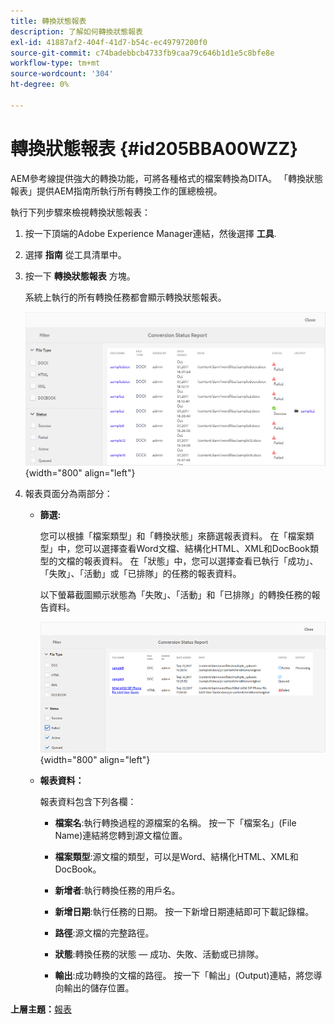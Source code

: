 ```yaml
---
title: 轉換狀態報表
description: 了解如何轉換狀態報表
exl-id: 41887af2-404f-41d7-b54c-ec49797200f0
source-git-commit: c74badebbcb4733fb9caa79c646b1d1e5c8bfe8e
workflow-type: tm+mt
source-wordcount: '304'
ht-degree: 0%

---
```


# 轉換狀態報表 {#id205BBA00WZZ}

AEM參考線提供強大的轉換功能，可將各種格式的檔案轉換為DITA。 「轉換狀態報表」提供AEM指南所執行所有轉換工作的匯總檢視。

執行下列步驟來檢視轉換狀態報表：

1. 按一下頂端的Adobe Experience Manager連結，然後選擇 **工具**.

1. 選擇 **指南** 從工具清單中。

1. 按一下 **轉換狀態報表** 方塊。

   系統上執行的所有轉換任務都會顯示轉換狀態報表。

   ![](images/conversion-status-report.png){width="800" align="left"}

1. 報表頁面分為兩部分：

   - **篩選:**

      您可以根據「檔案類型」和「轉換狀態」來篩選報表資料。 在「檔案類型」中，您可以選擇查看Word文檔、結構化HTML、XML和DocBook類型的文檔的報表資料。 在「狀態」中，您可以選擇查看已執行「成功」、「失敗」、「活動」或「已排隊」的任務的報表資料。

      以下螢幕截圖顯示狀態為「失敗」、「活動」和「已排隊」的轉換任務的報告資料。

      ![](images/conversion-report-failed-active-queued.png){width="800" align="left"}

   - **報表資料：**

      報表資料包含下列各欄：

      - **檔案名**:執行轉換過程的源檔案的名稱。 按一下「檔案名」(File Name)連結將您轉到源文檔位置。

      - **檔案類型**:源文檔的類型，可以是Word、結構化HTML、XML和DocBook。

      - **新增者**:執行轉換任務的用戶名。

      - **新增日期**:執行任務的日期。 按一下新增日期連結即可下載記錄檔。

      - **路徑**:源文檔的完整路徑。

      - **狀態**:轉換任務的狀態 — 成功、失敗、活動或已排隊。

      - **輸出**:成功轉換的文檔的路徑。 按一下「輸出」(Output)連結，將您導向輸出的儲存位置。


**上層主題：**[&#x200B;報表](reports-intro.md)
